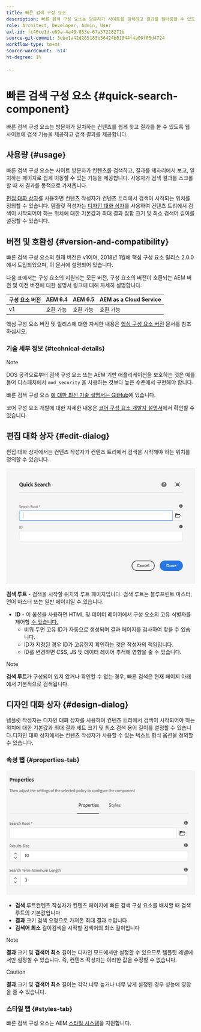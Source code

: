 ```yaml
---
title: 빠른 검색 구성 요소
description: 빠른 검색 구성 요소는 방문자가 사이트를 검색하고 결과를 필터링할 수 있도록 웹 사이트에 검색 기능을 제공하고 검색 결과를 제공합니다.
role: Architect, Developer, Admin, User
exl-id: fc40ce1d-e69a-4a40-853e-67a37228271b
source-git-commit: 3ebe1a42d265185b36424b01844f4a00f05d4724
workflow-type: tm+mt
source-wordcount: '614'
ht-degree: 1%

---
```


# 빠른 검색 구성 요소 {#quick-search-component}

빠른 검색 구성 요소는 방문자가 일치하는 컨텐츠를 쉽게 찾고 결과를 볼 수 있도록 웹 사이트에 검색 기능을 제공하고 검색 결과를 제공합니다.

## 사용량 {#usage}

빠른 검색 구성 요소는 사이트 방문자가 컨텐츠를 검색하고, 결과를 제자리에서 보고, 일치하는 페이지로 쉽게 이동할 수 있는 기능을 제공합니다. 사용자가 검색 결과를 스크롤할 때 새 결과를 동적으로 가져옵니다.

[편집 대화 상자](#edit-dialog)를 사용하면 컨텐츠 작성자가 컨텐츠 트리에서 검색이 시작되는 위치를 정의할 수 있습니다. 템플릿 작성자는 [디자인 대화 상자](#design-dialog)를 사용하여 컨텐츠 트리에서 검색이 시작되어야 하는 위치에 대한 기본값과 최대 결과 집합 크기 및 최소 검색어 길이를 설정할 수 있습니다.

## 버전 및 호환성 {#version-and-compatibility}

빠른 검색 구성 요소의 현재 버전은 v1이며, 2018년 1월에 핵심 구성 요소 릴리스 2.0.0에서 도입되었으며, 이 문서에 설명되어 있습니다.

다음 표에서는 구성 요소의 지원되는 모든 버전, 구성 요소의 버전이 호환되는 AEM 버전 및 이전 버전에 대한 설명서 링크에 대해 자세히 설명합니다.

| 구성 요소 버전 | AEM 6.4 | AEM 6.5 | AEM as a Cloud Service |
|--- |--- |--- |---|
| v1 | 호환 가능 | 호환 가능 | 호환 가능 |

핵심 구성 요소 버전 및 릴리스에 대한 자세한 내용은 [핵심 구성 요소 버전](/help/versions.md) 문서를 참조하십시오.

### 기술 세부 정보 {#technical-details}

>[!NOTE]
>
>DOS 공격으로부터 검색 구성 요소 또는 AEM 기반 애플리케이션을 보호하는 것은 예를 들어 디스패처에서 `mod_security` 을 사용하는 것보다 높은 수준에서 구현해야 합니다.

빠른 검색 구성 요소 [에 대한 최신 기술 설명서는 GitHub](https://adobe.com/go/aem_cmp_tech_search_v1)에 있습니다.

코어 구성 요소 개발에 대한 자세한 내용은 [코어 구성 요소 개발자 설명서](/help/developing/overview.md)에서 확인할 수 있습니다.

## 편집 대화 상자 {#edit-dialog}

편집 대화 상자에서는 컨텐츠 작성자가 컨텐츠 트리에서 검색을 시작해야 하는 위치를 정의할 수 있습니다.

![빠른 검색 구성 요소의 편집 대화 상자](/help/assets/quick-search-edit.png)

**검색 루트**  - 검색을 시작할 위치의 루트 페이지입니다. 검색 루트는 블루프린트 마스터, 언어 마스터 또는 일반 페이지일 수 있습니다.
* **ID**  - 이 옵션을 사용하면 HTML 및 데이터 레이어에서 구성 요소의 고유 식별자를 제어할  [수 있습니다.](/help/developing/data-layer/overview.md)
   * 비워 두면 고유 ID가 자동으로 생성되며 결과 페이지를 검사하여 찾을 수 있습니다.
   * ID가 지정된 경우 ID가 고유한지 확인하는 것은 작성자의 책임입니다.
   * ID를 변경하면 CSS, JS 및 데이터 레이어 추적에 영향을 줄 수 있습니다.

>[!NOTE]
>
>**검색 루트**&#x200B;가 구성되어 있지 않거나 확인할 수 없는 경우, 빠른 검색은 현재 페이지 아래에서 기본적으로 검색됩니다.

## 디자인 대화 상자 {#design-dialog}

템플릿 작성자는 디자인 대화 상자를 사용하여 컨텐츠 트리에서 검색이 시작되어야 하는 위치에 대한 기본값과 최대 결과 세트 크기 및 최소 검색 용어 길이를 설정할 수 있습니다.디자인 대화 상자에서는 컨텐츠 작성자가 사용할 수 있는 텍스트 형식 옵션을 정의할 수 있습니다.

### 속성 탭 {#properties-tab}

![빠른 검색 구성 요소의 디자인 대화 상자](/help/assets/quick-search-design.png)

* **검색**
루트컨텐츠 작성자가 컨텐츠 페이지에 빠른 검색 구성 요소를 배치할 때 검색 루트의 기본값입니다
* **결과**
크기 검색 요청으로 가져온 최대 결과 수입니다
* **검색어 최소**
길이검색을 시작할 검색어의 최소 길이입니다

>[!NOTE]
>
>**결과** 크기 및  **검색어 최소** 길이는 디자인 모드에서만 설정할 수 있으므로 템플릿 레벨에서만 설정할 수 있습니다. 즉, 컨텐츠 작성자는 이러한 값을 수정할 수 없습니다.

>[!CAUTION]
>
>**결과** 크기 및  **검색어 최소** 길이는 각각 너무 높거나 너무 낮게 설정된 경우 성능에 영향을 줄 수 있습니다.

### 스타일 탭 {#styles-tab}

빠른 검색 구성 요소는 AEM [스타일 시스템](/help/get-started/authoring.md#component-styling)을 지원합니다.
